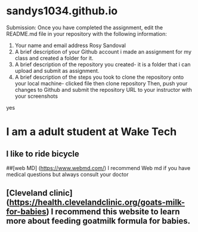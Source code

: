 # sandys1034.github.io
Submission:
Once you have completed the assignment, edit the README.md file in your repository with the following information:
1.	Your name and email address Rosy Sandoval
2.	A brief description of your Github account i made an assignment for my class and created a folder for it.
3.	A brief description of the repository you created- it is a folder that i can upload and submit as assignment.
4.	A brief description of the steps you took to clone the repository onto your local machine- clicked file then clone repository
Then, push your changes to Github and submit the repository URL to your instructor with your screenshots

yes 

# I am a adult student at Wake Tech
## I like to ride bicycle
##[web MD] (https://www.webmd.com/) I recommend Web md if you have medical questions but always consult your doctor
## [Cleveland clinic] (https://health.clevelandclinic.org/goats-milk-for-babies) I recommend this website to learn more about feeding goatmilk formula for babies.